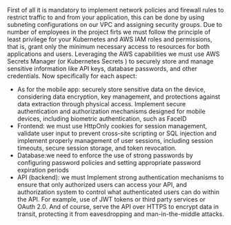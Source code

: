 First of all it is mandatory to implement network policies and firewall rules to restrict traffic to and from your application, this can be done by using subneting configurations on our VPC and assigning security groups.
Due to number of employees in the project firts we must follow the principle of least privilege for your Kubernetes and AWS IAM roles and permissions, that is, grant only the minimum necessary access to resources for both applications and users.
Leveraging the AWS capabilities we must use AWS Secrets Manager (or Kubernetes Secrets ) to securely store and manage sensitive information like API keys, database passwords, and other credentials.
Now specifically for each aspect:
- As for the mobile app: securely store sensitive data on the device, considering data encryption, key management, and protections against data extraction through physical access. Implement secure authentication and authorization mechanisms designed for mobile devices, including biometric authentication, such as FaceID
- Frontend: we must use  HttpOnly cookies for session management, validate user input to prevent cross-site scripting or SQL injection and implement properly management of user sessions, including session timeouts, secure session storage, and token revocation.
- Database:we need to enforce the use of strong passwords by configuring password policies and setting appropriate password expiration periods
- API (backend): we must Implement strong authentication mechanisms to ensure that only authorized users can access your API, and authorization system to control what authenticated users can do within the API. For example, use of JWT tokens or third party services or OAuth 2.0. And of course, serve the API over HTTPS to encrypt data in transit, protecting it from eavesdropping and man-in-the-middle attacks.
